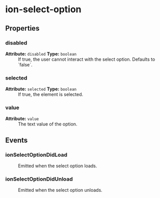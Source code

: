 ---
---
# ion-select-option



<h2>Properties</h2> 

<dl>
<dt>
<h3>disabled</h3> 
<strong>Attribute:</strong>  <code>disabled</code>
<strong>Type:</strong> <code>boolean</code>
</dt>
<dd>If true, the user cannot interact with the select option. Defaults to `false`.</dd>

<dt>
<h3>selected</h3> 
<strong>Attribute:</strong>  <code>selected</code>
<strong>Type:</strong> <code>boolean</code>
</dt>
<dd>If true, the element is selected.</dd>

<dt>
<h3>value</h3> 
<strong>Attribute:</strong>  <code>value</code>
</dt>
<dd>The text value of the option.</dd>

</dl>


<h2>Events</h2>

<dl><dt>
<h3>ionSelectOptionDidLoad</h3></dt>
<dd>Emitted when the select option loads.</dd>

<dt>
<h3>ionSelectOptionDidUnload</h3></dt>
<dd>Emitted when the select option unloads.</dd>

</dl>


